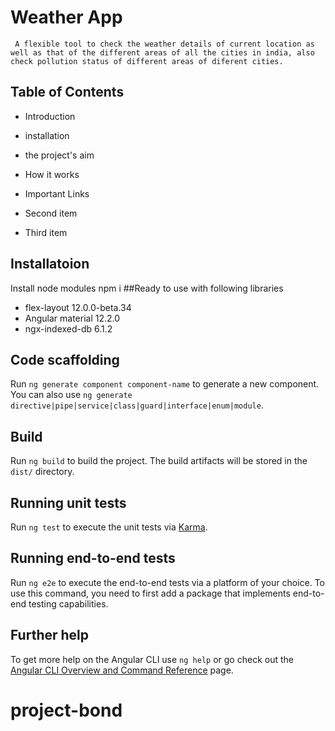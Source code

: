 # Weather App

     A flexible tool to check the weather details of current location as well as that of the different areas of all the cities in india, also check pollution status of different areas of diferent cities.
  
## Table of Contents
   - Introduction
   - installation
   - the project's aim
   - How it works
   - Important Links



- Second item
- Third item

## Installatoion
Install node modules npm i
##Ready to use with following libraries
  - flex-layout 12.0.0-beta.34
  - Angular material 12.2.0
  - ngx-indexed-db 6.1.2




## Code scaffolding

Run `ng generate component component-name` to generate a new component. You can also use `ng generate directive|pipe|service|class|guard|interface|enum|module`.

## Build

Run `ng build` to build the project. The build artifacts will be stored in the `dist/` directory.

## Running unit tests

Run `ng test` to execute the unit tests via [Karma](https://karma-runner.github.io).

## Running end-to-end tests

Run `ng e2e` to execute the end-to-end tests via a platform of your choice. To use this command, you need to first add a package that implements end-to-end testing capabilities.

## Further help

To get more help on the Angular CLI use `ng help` or go check out the [Angular CLI Overview and Command Reference](https://angular.io/cli) page.
# project-bond
